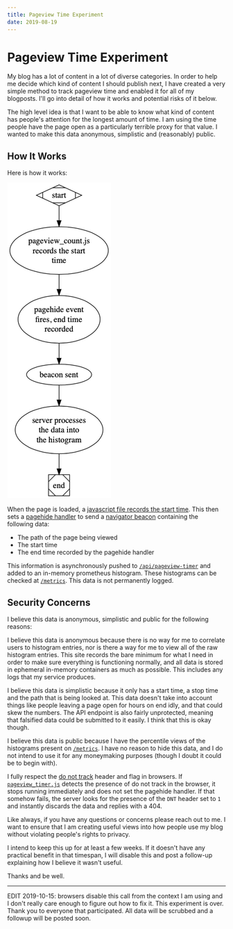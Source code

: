 ```yaml
---
title: Pageview Time Experiment
date: 2019-08-19
---
```


# Pageview Time Experiment

My blog has a lot of content in a lot of diverse categories. In order to help me
decide which kind of content I should publish next, I have created a very
simple method to track pageview time and enabled it for all of my blogposts. I'll
go into detail of how it works and potential risks of it below.

The high level idea is that I want to be able to know what kind of content has
people's attention for the longest amount of time. I am using the time people
have the page open as a particularly terrible proxy for that value. I wanted to
make this data anonymous, simplistic and (reasonably) public.

## How It Works

Here is how it works:

![A diagram on how this works](/static/img/pageview_flowchart.png)

When the page is loaded, a [javascript file records the start time](/static/js/pageview_timer.js).
This then sets a [pagehide handler](https://developer.mozilla.org/en-US/docs/Web/API/Window/pagehide_event)
to send a [navigator beacon](https://developer.mozilla.org/en-US/docs/Web/API/Navigator/sendBeacon)
containing the following data:

- The path of the page being viewed
- The start time
- The end time recorded by the pagehide handler

This information is asynchronously pushed to [`/api/pageview-timer`](https://github.com/Xe/site/blob/91d7214b341088edba7a37a83a753e75ed02d7ad/cmd/site/pageview.go)
and added to an in-memory prometheus histogram. These histograms can be checked at 
[`/metrics`](/metrics). This data is not permanently logged.

## Security Concerns

I believe this data is anonymous, simplistic and public for the following reasons:

I believe this data is anonymous because there is no way for me to correlate users
to histogram entries, nor is there a way for me to view all of the raw histogram
entries. This site records the bare minimum for what I need in order to make sure
everything is functioning normally, and all data is stored in ephemeral in-memory
containers as much as possible. This includes any logs that my service produces.

I believe this data is simplistic because it only has a start time, a stop time
and the path that is being looked at. This data doesn't take into account things
like people leaving a page open for hours on end idly, and that could skew the
numbers. The API endpoint is also fairly unprotected, meaning that falsified data
could be submitted to it easily. I think that this is okay though.

I believe this data is public because I have the percentile views of the histograms
present on [`/metrics`](/metrics). I have no reason to hide this data, and I do not
intend to use it for any moneymaking purposes (though I doubt it could be to begin
with).

I fully respect the [do not track](https://allaboutdnt.com) header and flag in browsers.
If [`pageview_timer.js`](/static/js/pageview_timer.js) detects the presence of
do not track in the browser, it stops running immediately and does not set the pagehide
handler. If that somehow fails, the server looks for the presence of the `DNT` header
set to `1` and instantly discards the data and replies with a 404.

Like always, if you have any questions or concerns please reach out to me. I
want to ensure that I am creating useful views into how people use my blog
without violating people's rights to privacy.

I intend to keep this up for at least a few weeks. If it doesn't have any practical
benefit in that timespan, I will disable this and post a follow-up explaining how
I believe it wasn't useful.

Thanks and be well.

---

EDIT 2019-10-15: browsers disable this call from the context I am using and I don't 
really care enough to figure out how to fix it. This experiment is over. Thank you 
to everyone that participated. All data will be scrubbed and a followup will be 
posted soon.
